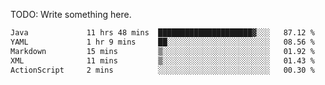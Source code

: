 TODO: Write something here.

<!--
### Hi there 👋
-->

<!--
**JustHm228/JustHm228** is a ✨ _special_ ✨ repository because its `README.md` (this file) appears on your GitHub profile.

Here are some ideas to get you started:

- 🔭 I’m currently working on ...
- 🌱 I’m currently learning ...
- 👯 I’m looking to collaborate on ...
- 🤔 I’m looking for help with ...
- 💬 Ask me about ...
- 📫 How to reach me: ...
- 😄 Pronouns: ...
- ⚡ Fun fact: ...
-->

<!--START_SECTION:waka-->

```txt
Java             11 hrs 48 mins  █████████████████████▓░░░   87.12 %
YAML             1 hr 9 mins     ██░░░░░░░░░░░░░░░░░░░░░░░   08.56 %
Markdown         15 mins         ▒░░░░░░░░░░░░░░░░░░░░░░░░   01.92 %
XML              11 mins         ▒░░░░░░░░░░░░░░░░░░░░░░░░   01.43 %
ActionScript     2 mins          ░░░░░░░░░░░░░░░░░░░░░░░░░   00.30 %
```

<!--END_SECTION:waka-->
